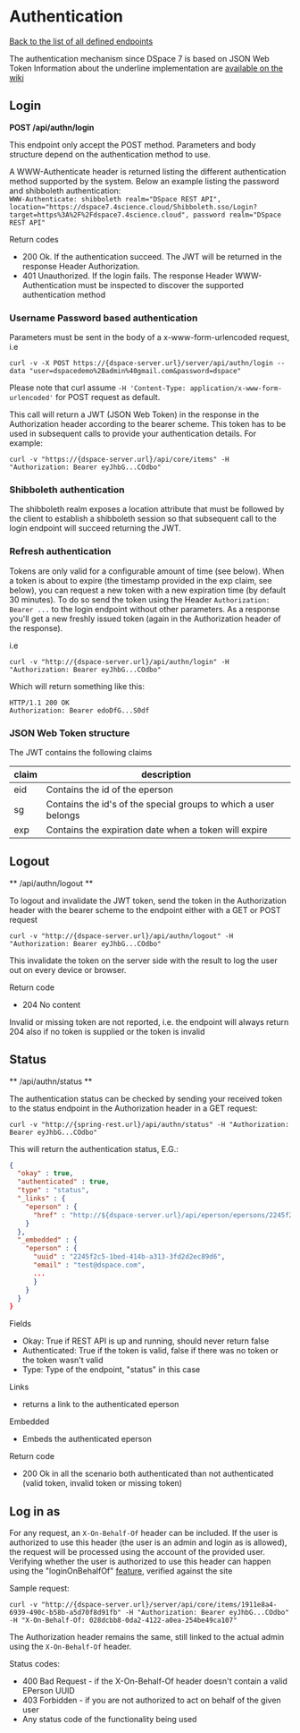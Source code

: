 # Authentication
[Back to the list of all defined endpoints](endpoints.md)

The authentication mechanism since DSpace 7 is based on JSON Web Token
Information about the underline implementation are [available on the wiki](https://wiki.duraspace.org/display/DSPACE/REST+Authentication)

## Login
**POST /api/authn/login**

This endpoint only accept the POST method. Parameters and body structure depend on the authentication method to use.

A WWW-Authenticate header is returned listing the different authentication method supported by the system.
Below an example listing the password and shibboleth authentication:  
`WWW-Authenticate: shibboleth realm="DSpace REST API", location="https://dspace7.4science.cloud/Shibboleth.sso/Login?target=https%3A%2F%2Fdspace7.4science.cloud", password realm="DSpace REST API"`

Return codes
- 200 Ok. If the authentication succeed. The JWT will be returned in the response Header Authorization. 
- 401 Unauthorized. If the login fails. The response Header WWW-Authentication must be inspected to discover the supported authentication method

### Username Password based authentication
Parameters must be sent in the body of a x-www-form-urlencoded request, i.e

```
curl -v -X POST https://{dspace-server.url}/server/api/authn/login --data "user=dspacedemo%2Badmin%40gmail.com&password=dspace"
```

Please note that curl assume `-H 'Content-Type: application/x-www-form-urlencoded'` for POST request as default.

This call will return a JWT (JSON Web Token) in the response in the Authorization header according to the bearer scheme. This token has to be used in subsequent calls to provide your authentication details. For example:

```
curl -v "https://{dspace-server.url}/api/core/items" -H "Authorization: Bearer eyJhbG...COdbo"
```

### Shibboleth authentication
The shibboleth realm exposes a location attribute that must be followed by the client to establish a shibboleth session so that subsequent call to the login endpoint will succeed returning the JWT.

### Refresh authentication
Tokens are only valid for a configurable amount of time (see below). When a token is about to expire (the timestamp provided in the exp claim, see below), you can request a new token with a new expiration time (by default 30 minutes). To do so send the token using the Header `Authorization: Bearer ...` to the login endpoint without other parameters. As a response you'll get a new freshly issued token (again in the Authorization header of the response).

i.e

```
curl -v "http://{dspace-server.url}/api/authn/login" -H "Authorization: Bearer eyJhbG...COdbo"
```

Which will return something like this:

```
HTTP/1.1 200 OK
Authorization: Bearer edoDfG...S0df
```

### JSON Web Token structure
The JWT contains the following claims

claim | description
--- | ---
eid|Contains the id of the eperson
sg | Contains the id's of the special groups to which a user belongs
exp | Contains the expiration date when a token will expire

## Logout
** /api/authn/logout **

To logout and invalidate the JWT token, send the token in the Authorization header with the bearer scheme to the endpoint either with a GET or POST request

```
curl -v "http://{dspace-server.url}/api/authn/logout" -H "Authorization: Bearer eyJhbG...COdbo"
```

This invalidate the token on the server side with the result to log the user out on every device or browser.

Return code
- 204 No content

Invalid or missing token are not reported, i.e. the endpoint will always return 204 also if no token is supplied or the token is invalid

## Status
** /api/authn/status **

The authentication status can be checked by sending your received token to the status endpoint in the Authorization header in a GET request:

```
curl -v "http://{spring-rest.url}/api/authn/status" -H "Authorization: Bearer eyJhbG...COdbo"
```

This will return the authentication status, E.G.:

```json
{
  "okay" : true,
  "authenticated" : true,
  "type" : "status",
  "_links" : {
    "eperson" : {
      "href" : "http://${dspace-server.url}/api/eperson/epersons/2245f2c5-1bed-414b-a313-3fd2d2ec89d6"
    }
  },
  "_embedded" : {
    "eperson" : {
      "uuid" : "2245f2c5-1bed-414b-a313-3fd2d2ec89d6",
      "email" : "test@dspace.com",
      ...
      }
    }
  }
}
```

Fields
- Okay: True if REST API is up and running, should never return false
- Authenticated: True if the token is valid, false if there was no token or the token wasn't valid
- Type: Type of the endpoint, "status" in this case

Links	
- returns a link to the authenticated eperson

Embedded
- Embeds the authenticated eperson

Return code
- 200 Ok in all the scenario both authenticated than not authenticated (valid token, invalid token or missing token)

## Log in as

For any request, an `X-On-Behalf-Of` header can be included.
If the user is authorized to use this header (the user is an admin and login as is allowed), the request will be processed using the account of the provided user.  
Verifying whether the user is authorized to use this header can happen using the "loginOnBehalfOf" [feature](features.md), verified against the site

Sample request: 
```
curl -v "http://{dspace-server.url}/server/api/core/items/1911e8a4-6939-490c-b58b-a5d70f8d91fb" -H "Authorization: Bearer eyJhbG...COdbo" -H "X-On-Behalf-Of: 028dcbb8-0da2-4122-a0ea-254be49ca107"
```

The Authorization header remains the same, still linked to the actual admin using the `X-On-Behalf-Of` header.

Status codes:
* 400 Bad Request - if the X-On-Behalf-Of header doesn't contain a valid EPerson UUID
* 403 Forbidden - if you are not authorized to act on behalf of the given user
* Any status code of the functionality being used
